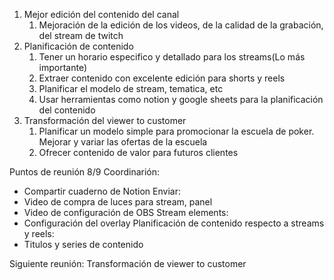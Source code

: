 1. Mejor edición del contenido del canal
	1. Mejoración de la edición de los videos, de la calidad de la grabación, del stream de twitch 
2. Planificación de contenido
	1. Tener un horario especifico y detallado para los streams(Lo más importante)
	2. Extraer contenido con excelente edición para shorts y reels
	3. Planificar el modelo de stream, tematica, etc
	4. Usar herramientas como notion y google sheets para la planificación del contenido
3. Transformación del viewer to customer
	1. Planificar un modelo simple para promocionar la escuela de poker. Mejorar y variar las ofertas de la escuela
	2. Ofrecer contenido de valor para futuros clientes


Puntos de reunión 8/9
Coordinarión:
- Compartir cuaderno de Notion
Enviar:
- Video de compra de luces para stream, panel
- Video de configuración de OBS
Stream elements: 
- Configuración del overlay
Planificación de contenido respecto a streams y reels:
- Titulos y series de contenido

Siguiente reunión:
Transformación de viewer to customer



